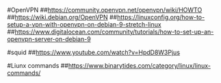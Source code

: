 #OpenVPN
##https://community.openvpn.net/openvpn/wiki/HOWTO
##https://wiki.debian.org/OpenVPN
##https://linuxconfig.org/how-to-setup-a-vpn-with-openvpn-on-debian-9-stretch-linux
##https://www.digitalocean.com/community/tutorials/how-to-set-up-an-openvpn-server-on-debian-9

#squid
##https://www.youtube.com/watch?v=HpdD8W3Pjus

#Liunx commands
##https://www.binarytides.com/category/linux/linux-commands/
